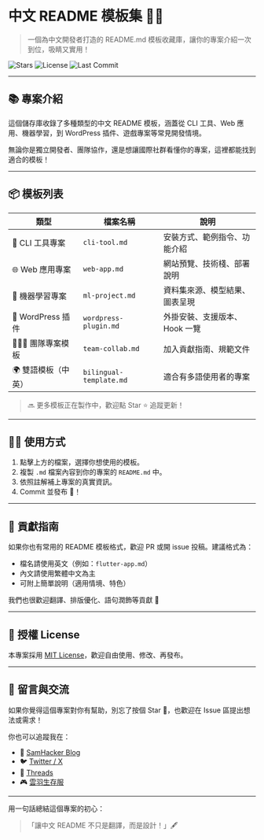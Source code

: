 # 中文 README 模板集 📄✨

> 一個為中文開發者打造的 README.md 模板收藏庫，讓你的專案介紹一次到位，吸睛又實用！

![Stars](https://img.shields.io/github/stars/510208/readme-templates?style=social)
![License](https://img.shields.io/github/license/510208/readme-templates)
![Last Commit](https://img.shields.io/github/last-commit/510208/readme-templates)

---

## 📚 專案介紹

這個儲存庫收錄了多種類型的中文 README 模板，涵蓋從 CLI 工具、Web 應用、機器學習，到 WordPress 插件、遊戲專案等常見開發情境。

無論你是獨立開發者、團隊協作，還是想讓國際社群看懂你的專案，這裡都能找到適合的模板！

---

## 📦 模板列表

| 類型 | 檔案名稱 | 說明 |
|------|----------|------|
| 🔧 CLI 工具專案 | `cli-tool.md` | 安裝方式、範例指令、功能介紹 |
| 🌐 Web 應用專案 | `web-app.md` | 網站預覽、技術棧、部署說明 |
| 🧪 機器學習專案 | `ml-project.md` | 資料集來源、模型結果、圖表呈現 |
| 🧩 WordPress 插件 | `wordpress-plugin.md` | 外掛安裝、支援版本、Hook 一覽 |
| 🧑‍🤝‍🧑 團隊專案模板 | `team-collab.md` | 加入貢獻指南、規範文件 |
| 🌍 雙語模板（中英） | `bilingual-template.md` | 適合有多語使用者的專案 |

> 🔜 更多模板正在製作中，歡迎點 Star ⭐ 追蹤更新！

---

## 🧑‍💻 使用方式

1. 點擊上方的檔案，選擇你想使用的模板。
2. 複製 `.md` 檔案內容到你的專案的 `README.md` 中。
3. 依照註解補上專案的真實資訊。
4. Commit 並發布 🚀！

---

## 🤝 貢獻指南

如果你也有常用的 README 模板格式，歡迎 PR 或開 issue 投稿。建議格式為：

- 檔名請使用英文（例如：`flutter-app.md`）
- 內文請使用繁體中文為主
- 可附上簡單說明（適用情境、特色）

我們也很歡迎翻譯、排版優化、語句潤飾等貢獻 🙌

---

## 📜 授權 License

本專案採用 [MIT License](./LICENSE)，歡迎自由使用、修改、再發布。

---

## 🐾 留言與交流

如果你覺得這個專案對你有幫助，別忘了按個 Star 🌟，也歡迎在 Issue 區提出想法或需求！

你也可以追蹤我在：

- 🔗 [SamHacker Blog](https://samhacker.xyz/)
- 🐦 [Twitter / X](#)
- 🧵 [Threads](#)
- 🎮 [雲羽生存服](https://samhacker.xyz/mc)

---

用一句話總結這個專案的初心：

> 「讓中文 README 不只是翻譯，而是設計！」🖋️
